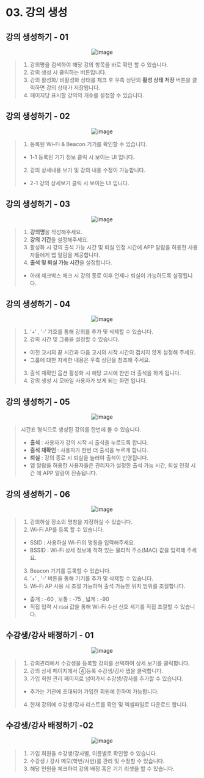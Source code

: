 # 03. 강의 생성
## 강의 생성하기 - 01

<p align = "center">
<img  alt="image" src="https://github.com/user-attachments/assets/208dd021-d2e1-4d08-a844-c43c38be768b">
<p/>

>1. 강의명을 검색하여 해당 강의 항목을 바로 확인 할 수 있습니다.
>2. 강의 생성 시 클릭하는 버튼입니다.
>3. 강의 활성화/ 비활성화 상태를 체크 후 우측 상단의 **활성 상태 저장** 버튼을 클릭하면 강의 상태가 저장됩니다.
>4. 페이지당 표시할 강의의 개수를 설정할 수 있습니다.

## 강의 생성하기 - 02

<p align = "center">
<img  alt="image" src="https://github.com/user-attachments/assets/8b4c0765-a084-4fd5-a3da-499e9b56d888">
<p/>

>1. 등록된 Wi-Fi & Beacon 기기를 확인할 수 있습니다.
> * 1-1 등록된 기기 정보 클릭 시 보이는 UI 입니다.
>2. 강의 상세내용 보기 및 강의 내용 수정이 가능합니다.
> * 2-1 강의 상세보기 클릭 시 보이는 UI 입니다.

## 강의 생성하기 - 03

<p align = "center">
<img  alt="image" src="https://github.com/user-attachments/assets/bb480136-1102-405f-a8f4-9c5094358be1">
<p/>

>1. **강의명**을 작성해주세요.
>2. **강의 기간**을 설정해주세요.
>3. 활성화 시 강의 출석 가능 시간 및 퇴실 인정 시간에 APP 알람을 허용한 사용자들에게 앱 알람을 제공합니다.
>4. **출석 및 퇴실 가능 시간**을 설정합니다. 
>  * 아래 체크박스 체크 시 강의 종료 이후 언제나 퇴실이 가능하도록 설정됩니다.

## 강의 생성하기 - 04

<p align = "center">
<img  alt="image" src="https://github.com/user-attachments/assets/60f759c9-6b63-453e-806f-1aeaa0a368f0">
<p/>

>1. ‘+’ , ‘-’ 기호를 통해 강의를 추가 및 삭제할 수 있습니다.
>2. 강의 시간 및 그룹을 설정할 수 있습니다. 
> * 이전 교시의  끝 시간과 다음 교시의 시작 시간이 겹치지 않게 설정해 주세요.
> * 그룹에 대한 자세한 내용은 우측 상단을 참조해 주세요.
>3. 출석 재확인 옵션 활성화 시 해당 교시에 한번 더 출석을 하게 됩니다.
>4. 강의 생성 시 모바일 사용자가 보게 되는 화면 입니다.

## 강의 생성하기 - 05

<p align = "center">
<img alt="image" src="https://github.com/user-attachments/assets/f2baedca-6686-4229-8133-a567ebf9969d">
<p/>

>시간표 형식으로 생성된 강의를 한번에 볼 수 있습니다.
> * **출석** : 사용자가 강의 시작 시 출석을 누르도록 합니다.
> * **출석 재확인** : 사용자가 한번 더 출석을 누르게 합니다.
> * **퇴실** : 강의 종료 시 퇴실을 눌러야 출석이 반영됩니다.
> * 앱 알람을 허용한 사용자들은 관리자가 설정한 출석 가능 시간, 퇴실 인정 시간 에 APP 알람이 전송됩니다.

## 강의 생성하기 - 06

<p align = "center">
<img  alt="image" src="https://github.com/user-attachments/assets/cd83dd86-8ca0-4bde-969e-69429954b722">
<p/>

>1. 강의하실 장소의 명칭을 지정하실 수 있습니다.
>2. Wi-Fi AP를 등록 할 수 있습니다.  
> * SSID : 사용하실 Wi-Fi의 명칭을 입력해주세요.
> * BSSID : Wi-Fi 상세 정보에 적혀 있는 물리적 주소(MAC) 값을 입력해 주세요.
>3. Beacon 기기를 등록할 수 있습니다. 
>4. ‘+’ , ‘-’ 버튼을 통해 기기를 추가 및 삭제할 수 있습니다.
>5. Wi-Fi AP 사용 시 조절 가능하며 출석 가능한 위치 범위를 조절합니다.
> * 좁게 : -60 , 보통 : -75 , 넓게 : -90
> * 직접 입력 시 rssi 값을 통해 Wi-Fi 수신 신호 세기를 직접 조절할 수 있습니다.

## 수강생/강사 배정하기 - 01

<p align = "center">
<img  alt="image" src="https://github.com/user-attachments/assets/3a7b40b6-6314-4b13-95b4-545f1841652a">
<p/>

>1. 강의관리에서 수강생을 등록할 강의를 선택하여 상세 보기를 클릭합니다.
>2. 강의 상세 페이지에서 ④등록 수강생/강사 탭을 클릭합니다.
>3. 가입 회원 관리 페이지로 넘어가서 수강생/강사를 추가할 수 있습니다.
> * 추가는 기관에 초대되어 가입한 회원에 한하여 가능합니다. 
>4. 현재 강의에 수강생/강사 리스트를 확인 및 엑셀파일로 다운로드 합니다.

## 수강생/강사 배정하기 -02

<p align = "center">
<img  alt="image" src="https://github.com/user-attachments/assets/46a6b88e-4cf4-4450-afa2-5445acad30df">
<p/>

>1. 가입 회원을 수강생/강사별, 이름별로 확인할 수 있습니다.
>2. 수강생 / 강사 메모(학번/사번)를 관리 및 수정할 수 있습니다.
>3. 해당 인원을 체크하여 강의 배정 혹은 기기 리셋을 할 수 있습니다.
